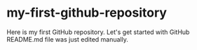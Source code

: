 # my-first-github-repository
Here is my first GitHub repository. Let's get started with GitHub
README.md file was just edited manually.
